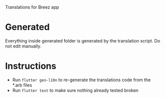 Translations for Breez app

# Generated

Everything inside generated folder is generated by the translation script. Do not edit manually.

# Instructions

- Run `flutter gen-l10n` to re-generate the translations code from the *.arb files
- Run `flutter test` to make sure nothing already tested broken

